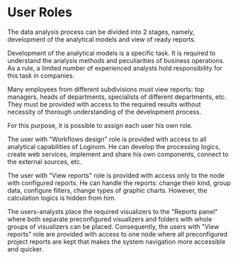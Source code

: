 # User Roles

The data analysis process can be divided into 2 stages, namely, development of the analytical models and view of ready reports.

Development of the analytical models is a specific task. It is required to understand the analysis methods and peculiarities of business operations. As a rule, a limited number of experienced analysts hold responsibility for this task in companies.

Many employees from different subdivisions must view reports: top managers, heads of departments, specialists of different departments, etc. They must be provided with access to the required results without necessity of thorough understanding of the development process.

For this purpose, it is possible to assign each user his own role.

The user with "Workflows design" role is provided with access to all analytical capabilities of Loginom. He can develop the processing logics, create web services, implement and share his own components, connect to the external sources, etc.

The user with "View reports" role is provided with access only to the node with configured reports. He can handle the reports: change their kind, group data, configure filters, change types of graphic charts. However, the calculation logics is hidden from him.

The users-analysts place the required visualizers to the "Reports panel" where both separate preconfigured visualizers and folders with whole groups of visualizers can be placed. Consequently, the users with "View reports" role are provided with access to one node where all preconfigured project reports are kept that makes the system navigation more accessible and quicker.